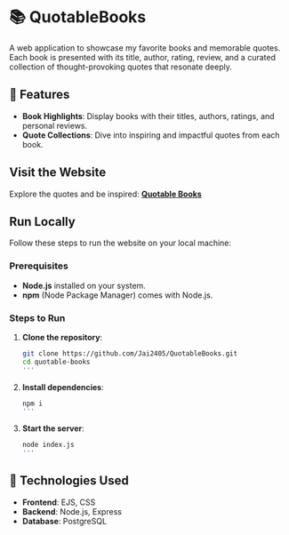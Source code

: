 # 📚 QuotableBooks  

A web application to showcase my favorite books and memorable quotes. Each book is presented with its title, author, rating, review, and a curated collection of thought-provoking quotes that resonate deeply.

## 🌟 Features  

- **Book Highlights**: Display books with their titles, authors, ratings, and personal reviews.  
- **Quote Collections**: Dive into inspiring and impactful quotes from each book.  

## **Visit the Website**
Explore the quotes and be inspired: [**Quotable Books**](https://quotablebooks.onrender.com/)

## **Run Locally**
Follow these steps to run the website on your local machine:

### **Prerequisites**
- **Node.js** installed on your system.
- **npm** (Node Package Manager) comes with Node.js.

### **Steps to Run**
1. **Clone the repository**:
   ```bash
   git clone https://github.com/Jai2405/QuotableBooks.git
   cd quotable-books
   '''
2. **Install dependencies**:
   ```bash
   npm i
   '''
3. **Start the server**:
   ```bash
   node index.js
   '''
   
## 🚀 Technologies Used  

- **Frontend**: EJS, CSS  
- **Backend**: Node.js, Express  
- **Database**: PostgreSQL 
